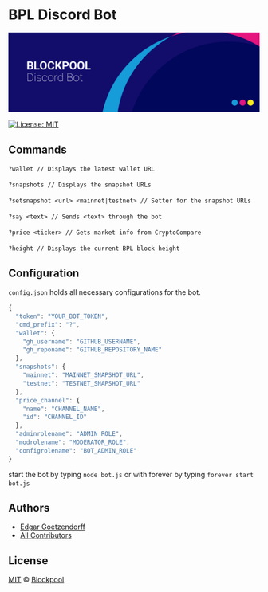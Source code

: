 # BPL Discord Bot

<p align="center">
    <img src="./banner.png" />
</p>

[![License: MIT](https://badgen.now.sh/badge/license/MIT)](https://opensource.org/licenses/MIT)

## Commands 

```
?wallet // Displays the latest wallet URL

?snapshots // Displays the snapshot URLs

?setsnapshot <url> <mainnet|testnet> // Setter for the snapshot URLs

?say <text> // Sends <text> through the bot

?price <ticker> // Gets market info from CryptoCompare

?height // Displays the current BPL block height
```

## Configuration

`config.json` holds all necessary configurations for the bot.

```javascript
{
  "token": "YOUR_BOT_TOKEN",
  "cmd_prefix": "?",
  "wallet": {
    "gh_username": "GITHUB_USERNAME",
    "gh_reponame": "GITHUB_REPOSITORY_NAME"
  },
  "snapshots": {
    "mainnet": "MAINNET_SNAPSHOT_URL",
    "testnet": "TESTNET_SNAPSHOT_URL"
  },
  "price_channel": {
    "name": "CHANNEL_NAME",
    "id": "CHANNEL_ID"
  },
  "adminrolename": "ADMIN_ROLE",
  "modrolename": "MODERATOR_ROLE",
  "configrolename": "BOT_ADMIN_ROLE"
}
```

start the bot by typing `node bot.js` or with forever by typing `forever start bot.js`

## Authors
- [Edgar Goetzendorff](https://github.com/dated)
- [All Contributors](../../contributors)

## License
[MIT](LICENSE) © [Blockpool](https://blockpool.io)
